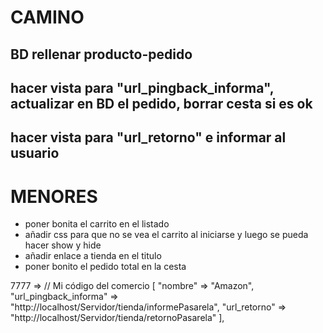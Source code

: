 # CAMINO

## BD rellenar producto-pedido
## hacer vista para "url_pingback_informa", actualizar en BD el pedido, borrar cesta si es ok
## hacer vista para "url_retorno" e informar al usuario



# MENORES
- poner bonita el carrito en el listado
- añadir css para que no se vea el carrito al iniciarse y luego se pueda hacer show y hide
- añadir enlace a tienda en el titulo
- poner bonito el pedido total en la cesta


7777 => // Mi código del comercio
    [
        "nombre" => "Amazon",
        "url_pingback_informa" => "http://localhost/Servidor/tienda/informePasarela",
        "url_retorno" => "http://localhost/Servidor/tienda/retornoPasarela"
    ], 
